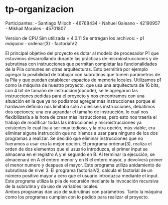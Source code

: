 # tp-organizacion
Participantes:
    - Santiago Miloch - 46768434
    - Nahuel Galeano - 42190957
    - Mikhail Morales - 45701807

Version de CPU Sim utilizada = 4.0.11
Se entregan los archivos:
    - p1 *máquina*
    - ordenar(3) 
    - factorialV2

El principal objetivo del proyecto es dotar al modelo de procesador P1 que estuvimos
desarrollando durante las prácticas de microinstrucciones y de subrutinas con instrucciones
que permitan completar las funcionalidades de la Pila comunes en otras arquitecturas. Esto
permitirá por ejemplo agregar la posibilidad de trabajar con subrutinas que tomen
parámetros de la Pila y que puedan establecer espacios de memoria locales.
Utilizamos p1 como la máquina de nuestro proyecto, que usa una arquitectura de 16 bits, con 4 bit de tamaño de instruccion(opcode), se le agregaron las instrucciones pedidas para el proyecto y nos encontramos con una situación en la que ya no podiamos agregar más instrucciones porque el hardware definido nos limitaba solo a diesiseis instrucciones, debatimos dos opciones; una era agrandar el tamaño de instrucción, lo cual nos flexibilizaría  a la hora de crear más instrucciones, pero esto nos traería el trabajo de modificar todas las intrucciones y microistrucciones ya existentes lo cual iba a ser muy tedioso, y la otra opción, más viable, era eliminar alguna instrucción que no iríamos a usar para ninguno de los dos programas a realizar. Se decidió que eliminar instrucciones que no fueramos a usar era la mejor opción. 
El programa ordenar(3), realiza el orden de dos elementos que el usuario introduzca, el primer input se almacena en el registro A y el segundo en B. Al terminar la ejecución, se almacenará en A el entero menor y en B el entero mayor, y devolverá primer el menor numero y despues el mayor. Este programa utiliza anidamiento de subrutinas de nivel 3.
El programa factorialV2, calcula el factorial de un número positivo mayor a cero que el usuario introduzca mediante el input. Este programa utiliza la pila de recursión mediante la invocación recursiva de la subrutina y da uso de variables locales.  
Ambos programas dan uso de subrutinas con parámetros.
Tanto la máquina como los programas cumplen con lo pedido para realizar el proyecto.
